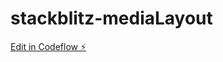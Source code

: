 # stackblitz-mediaLayout

[Edit in Codeflow ⚡️](https://stackblitz.com/~/github.com/sanhuamao1/stackblitz-mediaLayout)